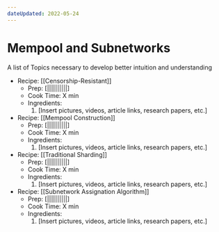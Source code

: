 ```yaml
---
dateUpdated: 2022-05-24
---
```


# Mempool and Subnetworks
A list of Topics necessary to develop better intuition and understanding

- Recipe: [[Censorship-Resistant]]
	- Prep: [||||||||||]
	- Cook Time: X min
	- Ingredients: 
		1. [Insert pictures, videos, article links, research papers, etc.]
- Recipe: [[Mempool Construction]]
	- Prep: [||||||||||]
	- Cook Time: X min
	- Ingredients: 
		1. [Insert pictures, videos, article links, research papers, etc.]
- Recipe: [[Traditional Sharding]]
	- Prep: [||||||||||]
	- Cook Time: X min
	- Ingredients: 
		1. [Insert pictures, videos, article links, research papers, etc.]
- Recipe: [[Subnetwork Assignation Algorithm]]
	- Prep: [||||||||||]
	- Cook Time: X min
	- Ingredients: 
		1. [Insert pictures, videos, article links, research papers, etc.]
